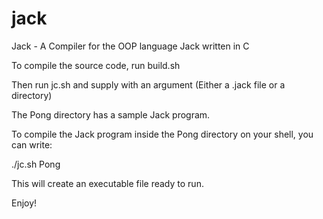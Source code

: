 # jack
Jack - A Compiler for the OOP language Jack written in C


To compile the source code, run build.sh

Then run jc.sh and supply with an argument (Either a .jack file or a directory)

The Pong directory has a sample Jack program.

To compile the Jack program inside the Pong directory on your shell, you can write:

./jc.sh Pong

This will create an executable file ready to run.

Enjoy!
